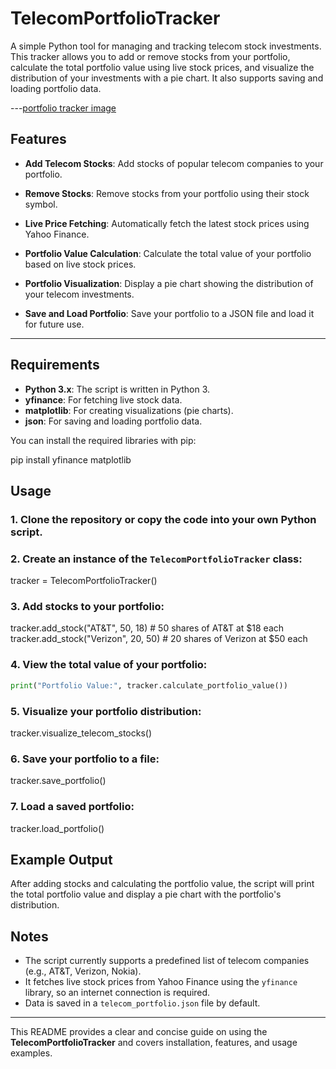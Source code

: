 # TelecomPortfolioTracker

A simple Python tool for managing and tracking telecom stock investments. This tracker allows you to add or remove stocks from your portfolio, calculate the total portfolio value using live stock prices, and visualize the distribution of your investments with a pie chart. It also supports saving and loading portfolio data.

---[portfolio tracker image](https://github.com/user-attachments/assets/f06b9f5c-586c-409c-9b8d-e360474cd768)

## Features

- **Add Telecom Stocks**: Add stocks of popular telecom companies to your portfolio.
- **Remove Stocks**: Remove stocks from your portfolio using their stock symbol.

- **Live Price Fetching**: Automatically fetch the latest stock prices using Yahoo Finance.
- **Portfolio Value Calculation**: Calculate the total value of your portfolio based on live stock prices.
- **Portfolio Visualization**: Display a pie chart showing the distribution of your telecom investments.
- **Save and Load Portfolio**: Save your portfolio to a JSON file and load it for future use.

---

## Requirements

- **Python 3.x**: The script is written in Python 3.
- **yfinance**: For fetching live stock data.
- **matplotlib**: For creating visualizations (pie charts).
- **json**: For saving and loading portfolio data.

You can install the required libraries with pip:

pip install yfinance matplotlib

## Usage

### 1. Clone the repository or copy the code into your own Python script.
### 2. Create an instance of the `TelecomPortfolioTracker` class:


tracker = TelecomPortfolioTracker()


### 3. Add stocks to your portfolio:


tracker.add_stock("AT&T", 50, 18)  # 50 shares of AT&T at $18 each
tracker.add_stock("Verizon", 20, 50)  # 20 shares of Verizon at $50 each


### 4. View the total value of your portfolio:

```python
print("Portfolio Value:", tracker.calculate_portfolio_value())
```

### 5. Visualize your portfolio distribution:


tracker.visualize_telecom_stocks()


### 6. Save your portfolio to a file:


tracker.save_portfolio()


### 7. Load a saved portfolio:

tracker.load_portfolio()

## Example Output

After adding stocks and calculating the portfolio value, the script will print the total portfolio value and display a pie chart with the portfolio's distribution.


## Notes

- The script currently supports a predefined list of telecom companies (e.g., AT&T, Verizon, Nokia).
- It fetches live stock prices from Yahoo Finance using the `yfinance` library, so an internet connection is required.
- Data is saved in a `telecom_portfolio.json` file by default.

---
This README provides a clear and concise guide on using the **TelecomPortfolioTracker** and covers installation, features, and usage examples.

